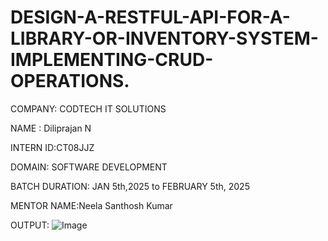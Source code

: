 # DESIGN-A-RESTFUL-API-FOR-A-LIBRARY-OR-INVENTORY-SYSTEM-IMPLEMENTING-CRUD-OPERATIONS.

COMPANY: CODTECH IT SOLUTIONS

NAME : Diliprajan N

INTERN ID:CT08JJZ

DOMAIN: SOFTWARE DEVELOPMENT

BATCH DURATION: JAN 5th,2025 to FEBRUARY 5th, 2025

MENTOR NAME:Neela Santhosh Kumar

OUTPUT:
![Image](https://github.com/user-attachments/assets/e44ca4cf-b95b-4ede-8387-4353d69bea76)
